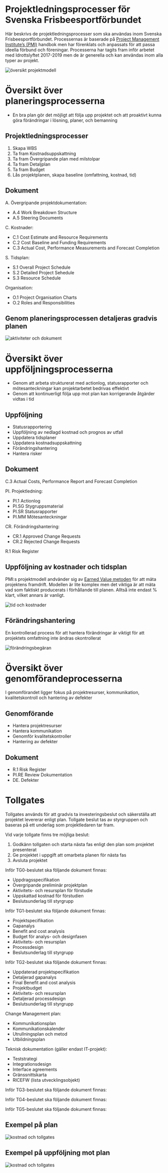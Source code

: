 # Projektledningsprocesser för Svenska Frisbeesportförbundet

Här beskrivs de projektledningsprocesser som ska användas inom Svenska Frisbeesportförbundet. Processernas är baserade på [Project Management Institute’s (PMI)](http://pmi.org) handbok men har förenklats och anpassats för att passa ideella förbund och föreningar. Processerna har tagits fram inför arbetet med Idrottslyftet 2017-2019 men de är generella och kan användas inom alla typer av projekt.

![översikt projektmodell](./media/projektmodell/overview.png "översikt projektmodell")

# Översikt över planeringsprocesserna

* En bra plan gör det möjligt att följa upp projektet och att proaktivt kunna göra förändringar i lösning, planer, och bemanning 

## Projektledningsprocesser

1. Skapa WBS
1. Ta fram Kostnadsuppskattning
1. Ta fram Övergripande plan med milstolpar
1. Ta fram Detaljplan
1. Ta fram Budget
1. Lås projektplanen, skapa baseline (omfattning, kostnad, tid)


## Dokument

A. Övergripande projektdokumentation:

* A.4 Work Breakdown Structure
* A.5 Steering Documents

C. Kostnader:

* C.1 Cost Estimate and Resource Requirements
* C.2 Cost Baseline and Funding Requirements
* C.3 Actual Cost, Performance Measurements and Forecast Completion

S. Tidsplan:

* S.1 Overall Project Schedule
* S.2 Detailed Project Sehedule
* S.3 Resource Schedule

Organisation:

* O.1 Project Organisation Charts
* O.2 Roles and Responsibilities

## Genom planeringsprocessen detaljeras gradvis planen

![aktiviteter och dokument](./media/projektmodell/activities_and_documents.png "aktiviteter och dokument")


# Översikt över uppföljningsprocesserna


* Genom att arbeta strukturerat med actionlog, statusrapporter och mötesanteckningar kan projektarbetet bedrivas effektivt
* Genom att kontinuerligt följa upp mot plan kan korrigerande åtgärder vidtas i tid

## Uppföljning

* Statusrapportering
* Uppföljning av nedlagd kostnad och prognos av utfall
* Uppdatera tidsplaner
* Uppdatera kostnadsuppskattning
* Förändringshantering
* Hantera risker

## Dokument

C.3 Actual Costs, Performance Report and Forecast Completion

PI. Projektledning:

* PI.1 Actionlog
* PI.SG Stygruppsmaterial
* PI.SR Statusrapporter
* PI.MM Mötesanteckningar

CR. Förändringshantering:

* CR.1 Approved Change Requests
* CR.2 Rejected Change Requests

R.1 Risk Register


## Uppföljning av kostnader och tidsplan

PMI:s projektmodell andvänder sig av [Earned Value metoden](https://en.wikipedia.org/wiki/Earned_value_management) för att mäta projektens framdrift. Modellen är lite komplex men det viktiga är att mäta vad som faktiskt producerats i förhållande till planen. Alltså inte endast % klart, vilket annars är vanligt.

![tid och kostnader](./media/projektmodell/time_and_costs.png "tid och kostnader")


## Förändringshantering

En kontrollerad process för att hantera förändringar är viktigt för att projektets omfattning inte ändras okontrollerat

![förändringsbegäran](./media/projektmodell/change_requests.png "förändringsbegäran")


# Översikt över genomförandeprocesserna

I genomförandet ligger fokus på projektresurser, kommunikation, kvalitetskontroll och hantering av defekter


## Genomförande

* Hantera projektresurser
* Hantera kommunikation
* Genomför kvalitetskontroller
* Hantering av defekter


## Dokument

* R.1 Risk Register
* PI.RE Review Dokumentation
* DE. Defekter


# Tollgates

Tollgates används för att gradvis ta investeringsbeslut och säkerställa att projektet levererar enligt plan. Tollgate beslut tas av styrgruppen och baseras på ett underlag som projektledaren tar fram. 

Vid varje tollgate finns tre möjliga beslut:

1. Godkänn tollgaten och starta nästa fas enligt den plan som projektet presenterat
1. Ge projektet i uppgift att omarbeta planen för nästa fas
1. Avsluta projektet


Inför TG0-beslutet ska följande dokument finnas:

* Uppdragsspecifikation
* Övergripande preliminär projektplan
* Aktivitets- och resursplan för förstudie
* Uppskattad kostnad för förstudien
* Beslutsunderlag till styrgrupp


Inför TG1-beslutet ska följande dokument finnas:

* Projektspecifikation
* Gapanalys
* Benefit and cost analysis
* Budget för analys- och designfasen
* Aktivitets- och resursplan
* Processdesign
* Beslutsunderlag till styrgrupp


Inför TG2-beslutet ska följande dokument finnas:

* Uppdaterad projektspecifikation
* Detaljerad gapanalys
* Final Benefit and cost analysis
* Projektbudget
* Aktivitets- och resursplan
* Detaljerad processdesign
* Beslutsunderlag till styrgrupp

Change Management plan:

* Kommunikationsplan
* Kommunikationskalender
* Utrullningsplan och metod
* Utbildningsplan

Teknisk dokumentation (gäller endast IT-projekt):

* Teststrategi
* Integrationsdesign
* Interface agreements
* Gränssnittskarta
* RICEFW (lista utvecklingsobjekt)

Inför TG3-beslutet ska följande dokument finnas:


Inför TG4-beslutet ska följande dokument finnas:


Inför TG5-beslutet ska följande dokument finnas:



## Exempel på plan

![kostnad och tollgates](./media/projektmodell/cost_and_TGs1.png "kostnad och tollgates")

## Exempel på uppföljning mot plan

![kostnad och tollgates](./media/projektmodell/cost_and_TGs2.png "kostnad och tollgates")






